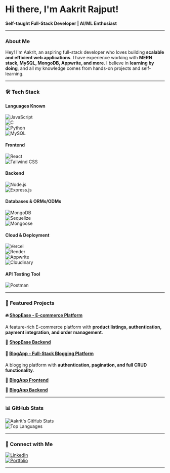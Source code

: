 # Hi there, I'm Aakrit Rajput! 

**Self-taught Full-Stack Developer | AI/ML Enthusiast**

---

### About Me  
Hey! I'm Aakrit, an aspiring full-stack developer who loves building **scalable and efficient web applications**. I have experience working with **MERN stack, MySQL, MongoDB, Appwrite, and more**. I believe in **learning by doing**, and all my knowledge comes from hands-on projects and self-learning.  

---

### 🛠️ Tech Stack  

#### **Languages Known**  
![JavaScript](https://img.shields.io/badge/JavaScript-F7DF1E?style=flat&logo=javascript&logoColor=black)  
![C](https://img.shields.io/badge/C-00599C?style=flat&logo=c&logoColor=white)  
![Python](https://img.shields.io/badge/Python-3776AB?style=flat&logo=python&logoColor=white)  
![MySQL](https://img.shields.io/badge/MySQL-4479A1?style=flat&logo=mysql&logoColor=white)  

#### **Frontend**  
![React](https://img.shields.io/badge/React-61DAFB?style=flat&logo=react&logoColor=black)  
![Tailwind CSS](https://img.shields.io/badge/Tailwind%20CSS-38B2AC?style=flat&logo=tailwind-css&logoColor=white)  

#### **Backend**  
![Node.js](https://img.shields.io/badge/Node.js-339933?style=flat&logo=node.js&logoColor=white)  
![Express.js](https://img.shields.io/badge/Express.js-000000?style=flat&logo=express&logoColor=white)  

#### **Databases & ORMs/ODMs**  
![MongoDB](https://img.shields.io/badge/MongoDB-47A248?style=flat&logo=mongodb&logoColor=white)  
![Sequelize](https://img.shields.io/badge/Sequelize-52B0E7?style=flat&logo=sequelize&logoColor=white)  
![Mongoose](https://img.shields.io/badge/Mongoose-880000?style=flat&logo=mongodb&logoColor=white)  

#### **Cloud & Deployment**  
![Vercel](https://img.shields.io/badge/Vercel-000000?style=flat&logo=vercel&logoColor=white)  
![Render](https://img.shields.io/badge/Render-46E3B7?style=flat&logo=render&logoColor=white)  
![Appwrite](https://img.shields.io/badge/Appwrite-F02E65?style=flat&logo=appwrite&logoColor=white)  
![Cloudinary](https://img.shields.io/badge/Cloudinary-3448C5?style=flat&logo=cloudinary&logoColor=white)  

#### **API Testing Tool**  
![Postman](https://img.shields.io/badge/Postman-FF6C37?style=flat&logo=postman&logoColor=white)  

---

### 📌 Featured Projects  

#### 🔥 [ShopEase - E-commerce Platform](https://github.com/aakritrajput/ShopEase)  
A feature-rich E-commerce platform with **product listings, authentication, payment integration, and order management**.  

🔗 **[ShopEase Backend](https://github.com/aakritrajput/ShopEaseBackend)**  

#### 📝 [BlogApp - Full-Stack Blogging Platform](https://github.com/aakritrajput/BlogApp)  
A blogging platform with **authentication, pagination, and full CRUD functionality**.  

🔗 **[BlogApp Frontend](https://github.com/aakritrajput/BlogAppFrontend)**  

🔗 **[BlogApp Backend](https://github.com/aakritrajput/BlogAppBackend)**  

---

### 📊 GitHub Stats  
![Aakrit's GitHub Stats](https://github-readme-stats.vercel.app/api?username=aakritrajput&show_icons=true&theme=radical)  
![Top Languages](https://github-readme-stats.vercel.app/api/top-langs/?username=aakritrajput&layout=compact&theme=radical)  

---

### 👯️ Connect with Me  
[![LinkedIn](https://img.shields.io/badge/LinkedIn-Aakrit%20Rajput-blue?style=flat&logo=linkedin)](https://www.linkedin.com/in/aakrit-rajput)  
[![Portfolio](https://img.shields.io/badge/Portfolio-Visit%20Now-orange?style=flat&logo=vercel)](https://aakrit-portfolio.vercel.app)  

---

